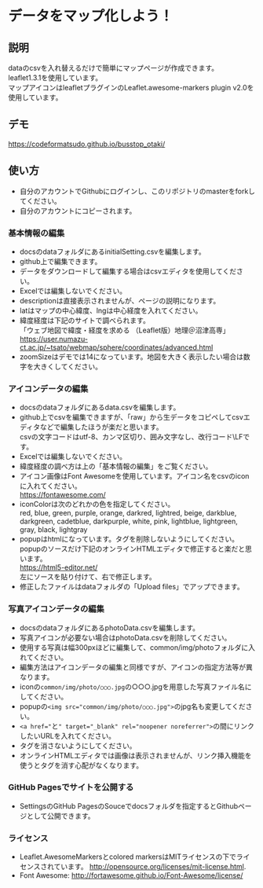 # データをマップ化しよう！

## 説明
dataのcsvを入れ替えるだけで簡単にマップページが作成できます。   
leaflet1.3.1を使用しています。  
マップアイコンはleafletプラグインのLeaflet.awesome-markers plugin v2.0を使用しています。

## デモ
  https://codeformatsudo.github.io/busstop_otaki/
		

## 使い方
* 自分のアカウントでGithubにログインし、このリポジトリのmasterをforkしてください。
* 自分のアカウントにコピーされます。

### 基本情報の編集
* docsのdataフォルダにあるinitialSetting.csvを編集します。
* github上で編集できます。
* データをダウンロードして編集する場合はcsvエディタを使用してください。   
* Excelでは編集しないでください。
* descriptionは直接表示されませんが、ページの説明になります。
* latはマップの中心緯度、lngは中心経度を入れてください。
* 緯度経度は下記のサイトで調べられます。  
「ウェブ地図で緯度・経度を求める （Leaflet版）地理＠沼津高専」  
https://user.numazu-ct.ac.jp/~tsato/webmap/sphere/coordinates/advanced.html
* zoomSizeはデモでは14になっています。地図を大きく表示したい場合は数字を大きくしてください。

### アイコンデータの編集
* docsのdataフォルダにあるdata.csvを編集します。
* github上でcsvを編集できますが、「raw」から生データをコピペしてcsvエディタなどで編集したほうが楽だと思います。   
csvの文字コードはutf-8、カンマ区切り、囲み文字なし、改行コード\LFです。  
* Excelでは編集しないでください。  
* 緯度経度の調べ方は上の「基本情報の編集」をご覧ください。
* アイコン画像はFont Awesomeを使用しています。アイコン名をcsvのiconに入れてください。   
https://fontawesome.com/
* iconColorは次のどれかの色を指定してください。  
red, blue, green, purple, orange, darkred, lightred, beige, darkblue, darkgreen, cadetblue, darkpurple, white, pink, lightblue, lightgreen, gray, black, lightgray
* popupはhtmlになっています。タグを削除しないようにしてください。  
popupのソースだけ下記のオンラインHTMLエディタで修正すると楽だと思います。   
https://html5-editor.net/   
左にソースを貼り付けて、右で修正します。
* 修正したファイルはdataフォルダの「Upload files」でアップできます。

### 写真アイコンデータの編集
* docsのdataフォルダにあるphotoData.csvを編集します。
* 写真アイコンが必要ない場合はphotoData.csvを削除してください。
* 使用する写真は幅300pxほどに編集して、common/img/photoフォルダに入れてください。
* 編集方法はアイコンデータの編集と同様ですが、アイコンの指定方法等が異なります。
* iconの`common/img/photo/○○○.jpg`の○○○.jpgを用意した写真ファイル名にしてください。
* popupの`<img src="common/img/photo/○○○.jpg">`のjpg名も変更してください。
* `<a href="`と`" target="_blank" rel="noopener noreferrer">`の間にリンクしたいURLを入れてください。   
* タグを消さないようにしてください。
* オンラインHTMLエディタでは画像は表示されませんが、リンク挿入機能を使うとタグを消す心配がなくなります。


### GitHub Pagesでサイトを公開する
* SettingsのGitHub PagesのSouceでdocsフォルダを指定するとGithubページとして公開できます。


### ライセンス
* Leaflet.AwesomeMarkersとcolored markersはMITライセンスの下でライセンスされています。
http://opensource.org/licenses/mit-license.html.
* Font Awesome: http://fortawesome.github.io/Font-Awesome/license/
